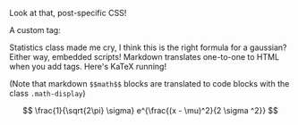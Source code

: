 <link rel="stylesheet" href="res/post-specific.css"/>
<link rel="stylesheet" href="https://cdn.jsdelivr.net/npm/katex@0.16.8/dist/katex.min.css">
<script src="https://cdn.jsdelivr.net/npm/katex@0.16.8/dist/katex.min.js"></script>

<script>
document.addEventListener("DOMContentLoaded", () => {
       document.querySelectorAll('.math-display').forEach((el) => {
         katex.render(el.textContent, el, { throwOnError: false });
       });
     });
</script>
Look at that, post-specific CSS!

A custom tag: <GoupiCustomTag/>

Statistics class made me cry, I think this is the right formula for a gaussian? 
Either way, embedded scripts! Markdown translates one-to-one to HTML 
when you add tags. Here's KaTeX running!

(Note that markdown ``$$math$$`` blocks are translated to code blocks with
the class ``.math-display``)

$$
\frac{1}{\sqrt{2\pi} \sigma} e^{\frac{(x - \mu)^2}{2 \sigma ^2}}
$$
